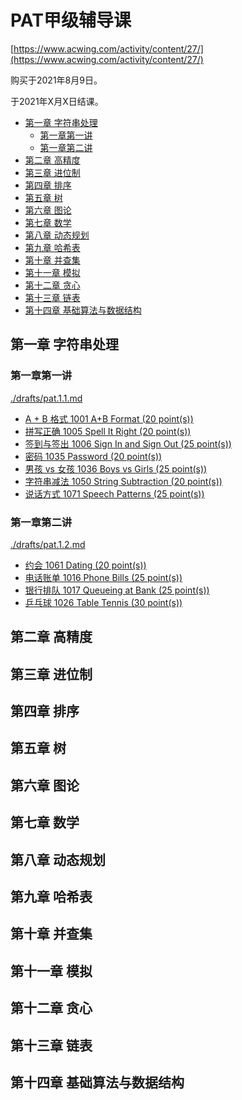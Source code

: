 # PAT甲级辅导课
[https://www.acwing.com/activity/content/27/](https://www.acwing.com/activity/content/27/)

购买于2021年8月9日。

于2021年X月X日结课。

<!-- @import "[TOC]" {cmd="toc" depthFrom=2 depthTo=6 orderedList=false} -->

<!-- code_chunk_output -->

- [第一章 字符串处理](#第一章-字符串处理)
  - [第一章第一讲](#第一章第一讲)
  - [第一章第二讲](#第一章第二讲)
- [第二章 高精度](#第二章-高精度)
- [第三章 进位制](#第三章-进位制)
- [第四章 排序](#第四章-排序)
- [第五章 树](#第五章-树)
- [第六章 图论](#第六章-图论)
- [第七章 数学](#第七章-数学)
- [第八章 动态规划](#第八章-动态规划)
- [第九章 哈希表](#第九章-哈希表)
- [第十章 并查集](#第十章-并查集)
- [第十一章 模拟](#第十一章-模拟)
- [第十二章 贪心](#第十二章-贪心)
- [第十三章 链表](#第十三章-链表)
- [第十四章 基础算法与数据结构](#第十四章-基础算法与数据结构)

<!-- /code_chunk_output -->

## 第一章 字符串处理

### 第一章第一讲
[./drafts/pat.1.1.md](./drafts/pat.1.1.md)

- [A + B 格式 1001 A+B Format (20 point(s))](./drafts/pat.1.1.md#字符串减法#a-b-格式-1001-ab-format-20-points)
- [拼写正确 1005 Spell It Right (20 point(s))](./drafts/pat.1.1.md#字符串减法#拼写正确-1005-spell-it-right-20-points)
- [签到与签出 1006 Sign In and Sign Out (25 point(s))](./drafts/pat.1.1.md#字符串减法#签到与签出-1006-sign-in-and-sign-out-25-points)
- [密码 1035 Password (20 point(s))](./drafts/pat.1.1.md#字符串减法#密码-1035-password-20-points)
- [男孩 vs 女孩 1036 Boys vs Girls (25 point(s))](./drafts/pat.1.1.md#字符串减法#男孩-vs-女孩-1036-boys-vs-girls-25-points)
- [字符串减法 1050 String Subtraction (20 point(s))](./drafts/pat.1.1.md#字符串减法#字符串减法-1050-string-subtraction-20-points)
- [说话方式 1071 Speech Patterns (25 point(s))](./drafts/pat.1.1.md#字符串减法#说话方式-1071-speech-patterns-25-points)

### 第一章第二讲
[./drafts/pat.1.2.md](./drafts/pat.1.2.md)

- [约会 1061 Dating (20 point(s))](./drafts/pat.1.2.md#约会-1061-dating-20-points)
- [电话账单 1016 Phone Bills (25 point(s))](./drafts/pat.1.2.md#电话账单-1016-phone-bills-25-points)
- [银行排队 1017 Queueing at Bank (25 point(s))](./drafts/pat.1.2.md#银行排队-1017-queueing-at-bank-25-points)
- [乒乓球 1026 Table Tennis (30 point(s))](./drafts/pat.1.2.md#乒乓球-1026-table-tennis-30-points)

## 第二章 高精度

## 第三章 进位制

## 第四章 排序

## 第五章 树

## 第六章 图论

## 第七章 数学

## 第八章 动态规划

## 第九章 哈希表

## 第十章 并查集

## 第十一章 模拟

## 第十二章 贪心

## 第十三章 链表

## 第十四章 基础算法与数据结构
